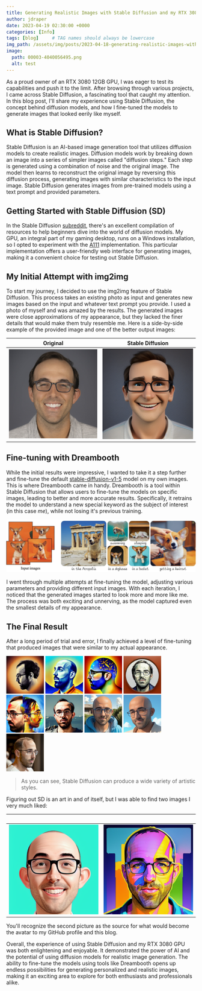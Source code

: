 ```yaml
---
title: Generating Realistic Images with Stable Diffusion and my RTX 3080
author: jdraper
date: 2023-04-19 02:30:00 +0000
categories: [Info]
tags: [blog]     # TAG names should always be lowercase
img_path: /assets/img/posts/2023-04-18-generating-realistic-images-with-stable-diffusion/
image:
  path: 00003-4040056495.png
  alt: test
---
```


<!-- <p align="center">
  <img src="../assets/img/posts/2023-04-18-generating-realistic-images-with-stable-diffusion/00003-4040056495.png" />
</p>


![test](/assets/img/posts/2023-04-18-generating-realistic-images-with-stable-diffusion/00003-4040056495.png) -->

As a proud owner of an RTX 3080 12GB GPU, I was eager to test its capabilities and push it to the limit. After browsing through various projects, I came across Stable Diffusion, a fascinating tool that caught my attention. In this blog post, I'll share my experience using Stable Diffusion, the concept behind diffusion models, and how I fine-tuned the models to generate images that looked eerily like myself.

## What is Stable Diffusion?

Stable Diffusion is an AI-based image generation tool that utilizes diffusion models to create realistic images. Diffusion models work by breaking down an image into a series of simpler images called "diffusion steps." Each step is generated using a combination of noise and the original image. The model then learns to reconstruct the original image by reversing this diffusion process, generating images with similar characteristics to the input image. Stable Diffusion generates images from pre-trained models using a text prompt and provided parameters.

## Getting Started with Stable Diffusion (SD)

In the Stable Diffusion [subreddit](https://www.reddit.com/r/sdforall/wiki/local/), there's an excellent compilation of resources to help beginners dive into the world of diffusion models. My GPU, an integral part of my gaming desktop, runs on a Windows installation, so I opted to experiment with the [A111](https://github.com/AUTOMATIC1111/stable-diffusion-webui) implementation. This particular implementation offers a user-friendly web interface for generating images, making it a convenient choice for testing out Stable Diffusion.

## My Initial Attempt with img2img
To start my journey, I decided to use the img2img feature of Stable Diffusion. This process takes an existing photo as input and generates new images based on the input and whatever text prompt you provide. I used a photo of myself and was amazed by the results. The generated images were close approximations of my appearance, but they lacked the finer details that would make them truly resemble me. Here is a side-by-side example of the provided image and one of the better output images:


Original            |  Stable Diffusion
:-------------------------:|:-------------------------:
![](/assets/img/posts/2023-04-18-generating-realistic-images-with-stable-diffusion/og-512.jpg)  |  ![](/assets/img/posts/2023-04-18-generating-realistic-images-with-stable-diffusion/00109-2219306658.png)

## Fine-tuning with Dreambooth

While the initial results were impressive, I wanted to take it a step further and fine-tune the default [stable-diffusion-v1-5](https://huggingface.co/runwayml/stable-diffusion-v1-5) model on my own images. This is where Dreambooth came in handy. Dreambooth is a tool within Stable Diffusion that allows users to fine-tune the models on specific images, leading to better and more accurate results. Specifically, it retrains the model to understand a new special keyword as the subject of interest (in this case _me_), while not losing it's previous training.

![](/assets/img/posts/2023-04-18-generating-realistic-images-with-stable-diffusion/teaser_static.jpg)

I went through multiple attempts at fine-tuning the model, adjusting various parameters and providing different input images. With each iteration, I noticed that the generated images started to look more and more like me. The process was both exciting and unnerving, as the model captured even the smallest details of my appearance.

## The Final Result

After a long period of trial and error, I finally achieved a level of fine-tuning that produced images that were similar to my actual appearance.

<p align="left">
  <img src="/assets/img/posts/2023-04-18-generating-realistic-images-with-stable-diffusion/00730-1337075712.png" width="100" />
  <img src="/assets/img/posts/2023-04-18-generating-realistic-images-with-stable-diffusion/00757-1853873556.png" width="100" /> 
  <img src="/assets/img/posts/2023-04-18-generating-realistic-images-with-stable-diffusion/00800-1086788804.png" width="100" />
  <img src="/assets/img/posts/2023-04-18-generating-realistic-images-with-stable-diffusion/00817-1086788804.png" width="100" />
  <img src="/assets/img/posts/2023-04-18-generating-realistic-images-with-stable-diffusion/00844-1069006198.png" width="100" />
  <img src="/assets/img/posts/2023-04-18-generating-realistic-images-with-stable-diffusion/00881-2372777035.png" width="100" />
  <img src="/assets/img/posts/2023-04-18-generating-realistic-images-with-stable-diffusion/00933-1207990941.png" width="100" />
  <img src="/assets/img/posts/2023-04-18-generating-realistic-images-with-stable-diffusion/00940-258243538.png" width="100" />
  <img src="/assets/img/posts/2023-04-18-generating-realistic-images-with-stable-diffusion/00976-2139256404.png" width="100" />
</p>

> As you can see, Stable Diffusion can produce a wide variety of artistic styles.

Figuring out SD is an art in and of itself, but I was able to find two images I very much liked:


⠀            |  ⠀
:-------------------------:|:-------------------------:
![](/assets/img/posts/2023-04-18-generating-realistic-images-with-stable-diffusion/00031-1624942576.png)  |  ![](/assets/img/posts/2023-04-18-generating-realistic-images-with-stable-diffusion/00890-3720429673.png)

You'll recognize the second picture as the source for what would become the avatar to my GitHub profile and this blog.

Overall, the experience of using Stable Diffusion and my RTX 3080 GPU was both enlightening and enjoyable. It demonstrated the power of AI and the potential of using diffusion models for realistic image generation. The ability to fine-tune the models using tools like Dreambooth opens up endless possibilities for generating personalized and realistic images, making it an exciting area to explore for both enthusiasts and professionals alike.

